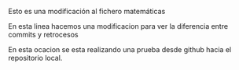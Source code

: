 Esto es una modificación al fichero matemáticas

En esta linea hacemos una modificacion para ver la diferencia entre commits y retrocesos

En esta ocacion se esta realizando una prueba desde github hacia el repositorio local.
